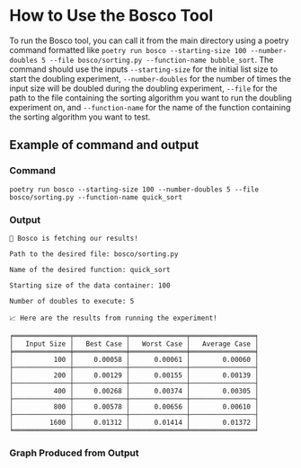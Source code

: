 # How to Use the Bosco Tool

To run the Bosco tool, you can call it from the main directory using a poetry command formatted like
`poetry run bosco --starting-size 100 --number-doubles 5 --file bosco/sorting.py --function-name bubble_sort`.
The command should use the inputs `--starting-size` for the initial list size to start the doubling experiment,
`--number-doubles` for the number of times the input size will be doubled during the doubling experiment,
`--file` for the path to the file containing the sorting algorithm you want to run the doubling experiment on,
and `--function-name` for the name of the function containing the sorting algorithm you want to test.

## Example of command and output

### Command

```terminal
poetry run bosco --starting-size 100 --number-doubles 5 --file bosco/sorting.py --function-name quick_sort
```

### Output

```terminal
🐶 Bosco is fetching our results!

Path to the desired file: bosco/sorting.py

Name of the desired function: quick_sort

Starting size of the data container: 100

Number of doubles to execute: 5

📈 Here are the results from running the experiment!

╒══════════════╤═════════════╤══════════════╤════════════════╕
│   Input Size │   Best Case │   Worst Case │   Average Case │
╞══════════════╪═════════════╪══════════════╪════════════════╡
│          100 │     0.00058 │      0.00061 │        0.00060 │
├──────────────┼─────────────┼──────────────┼────────────────┤
│          200 │     0.00129 │      0.00155 │        0.00139 │
├──────────────┼─────────────┼──────────────┼────────────────┤
│          400 │     0.00268 │      0.00374 │        0.00305 │
├──────────────┼─────────────┼──────────────┼────────────────┤
│          800 │     0.00578 │      0.00656 │        0.00610 │
├──────────────┼─────────────┼──────────────┼────────────────┤
│         1600 │     0.01312 │      0.01414 │        0.01372 │
╘══════════════╧═════════════╧══════════════╧════════════════╛
```

### Graph Produced from Output
